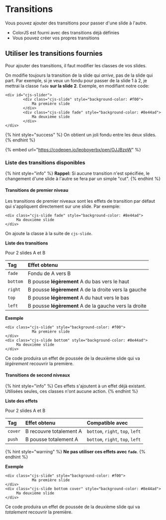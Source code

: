 # Transitions

Vous pouvez ajouter des transitions pour passer d'une slide à l'autre.

* ColorJS est fourni avec des transitions déjà définies
* Vous pouvez créer vos propres transitions

## Utiliser les transitions fournies

Pour ajouter des transitions, il faut modifier les classes de vos slides.

On modifie toujours la transition de la slide qui _arrive_, pas de la slide qui part. Par exemple, si je veux un fondu pour passer de la slide 1 à 2, je mettrai la classe `fade` **sur la slide 2**. Exemple, en modifiant notre code:

```markup
<div id="cjs-slider">
        <div class="cjs-slide" style="background-color: #f00">
            Ma première slide
        </div>
        <div class="cjs-slide fade" style="background-color: #8e44ad">
            Ma deuxième slide
        </div>
</div>
```

{% hint style="success" %}
On obtient un joli fondu entre les deux slides.
{% endhint %}

{% embed url="https://codepen.io/leoboyerbx/pen/OJJBzpW" %}

### Liste des transitions disponibles

{% hint style="info" %}
**Rappel:** Si aucune transition n'est spécifiée, le changement d'une slide à l'autre se fera par un simple "cut".
{% endhint %}

#### Transitions de premier niveau

Les transitions de premier niveaux sont les effets de transition par défaut qui s'appliquent directement sur une slide. Par exemple:

```markup
<div class="cjs-slide fade" style="background-color: #8e44ad">
     Ma deuxième slide
</div>
```

On ajoute la classe à la suite de `cjs-slide`.

**Liste des transitions**

Pour 2 slides A et B

| Tag | Effet obtenu |
| :--- | :--- |
| `fade` | Fondu de A vers B |
| `bottom` | B pousse **légèrement** A du bas vers le haut |
| `right` | B pousse **légèrement** A de la droite vers la gauche |
| `top` | B pousse **légèrement** A du haut vers le bas |
| `left` | B pousse **légèrement** A de la gauche vers la droite |

**Exemple**

```markup
<div class="cjs-slide" style="background-color: #f00">
            Ma première slide
</div>
<div class="cjs-slide bottom" style="background-color: #8e44ad">
     Ma deuxième slide
</div>
```

Ce code produira un effet de poussée de la deuxième slide qui va _légèrement_ recouvrir la première.

#### Transitions de second niveaux

{% hint style="info" %}
Ces effets s'ajoutent à un effet déjà existant. Utilisées seules, ces classes n'ont aucune action.
{% endhint %}

**Liste des effets**

Pour 2 slides A et B

| Tag | Effet obtenu | Compatible avec |
| :--- | :--- | :--- |
| `cover` | B recouvre totalement A | `bottom`, `right`, `top`, `left` |
| `push` | B pousse totalement A | `bottom`, `right`, `top`, `left` |

{% hint style="warning" %}
**Ne pas utiliser ces effets avec `fade`**.
{% endhint %}

**Exemple**

```markup
<div class="cjs-slide" style="background-color: #f00">
            Ma première slide
</div>
<div class="cjs-slide bottom cover" style="background-color: #8e44ad">
     Ma deuxième slide
</div>
```

Ce code produira un effet de poussée de la deuxième slide qui va _totalement_ recouvrir la première.

